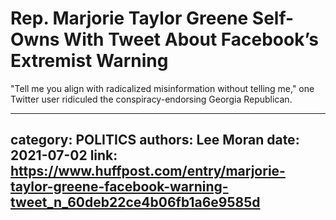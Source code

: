 # Rep. Marjorie Taylor Greene Self-Owns With Tweet About Facebook’s Extremist Warning

"Tell me you align with radicalized misinformation without telling me," one Twitter user ridiculed the conspiracy-endorsing Georgia Republican.

---
category: POLITICS
authors: Lee Moran
date: 2021-07-02
link: https://www.huffpost.com/entry/marjorie-taylor-greene-facebook-warning-tweet_n_60deb22ce4b06fb1a6e9585d
---
